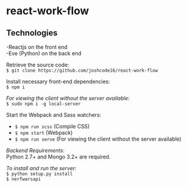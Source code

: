 
# react-work-flow

## Technologies  
-Reactjs on the front end  
-Eve (Python) on the back end

Retrieve the source code:  
`$ git clone https://github.com/joshcode16/react-work-flow`  


Install necessary front-end dependencies:  
`$ npm i`  

_For viewing the client without the server available:_  
`$ sudo npm i -g local-server`  

Start the Webpack and Sass watchers:  
* `$ npm run scss` (Compile CSS)
* `$ npm start` (Webpack)
* `$ npm run serve` (For viewing the client without the server available)

_Backend Requirements:_  
Python 2.7+ and Mongo 3.2+ are required.

_To install and run the server:_  
`$ python setup.py install`  
`$ nerfwarsapi`
